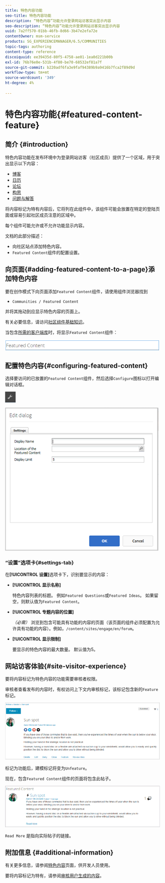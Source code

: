 ```yaml
---
title: 特色内容功能
seo-title: 特色内容功能
description: “特色内容”功能允许登录网站访客突出显示内容
seo-description: “特色内容”功能允许登录网站访客突出显示内容
uuid: 7a2ff570-01bb-46fb-8d66-3b47e2efa72e
contentOwner: msm-service
products: SG_EXPERIENCEMANAGER/6.5/COMMUNITIES
topic-tags: authoring
content-type: reference
discoiquuid: ee39435d-80f5-4758-ae01-1ea0d221b00b
exl-id: 76b76e0e-531b-4f80-be70-68532ef81a7f
source-git-commit: b220adf6fa3e9faf94389b9a9416b7fca2f89d9d
workflow-type: tm+mt
source-wordcount: '349'
ht-degree: 4%

---
```


# 特色内容功能{#featured-content-feature}

## 简介 {#introduction}

特色内容功能在发布环境中为登录网站访客（社区成员）提供了一个区域，用于突出显示以下内容：

* [博客](blog-feature.md)
* [日历](calendar.md)
* [论坛](forum.md)
* [构思](ideation-feature.md)
* [问题与解答](working-with-qna.md)

将内容标记为特有内容后，它将列在此组件中，该组件可能会放置在特定的登陆页面或容易引起社区成员注意的区域中。

每个组件可能允许或不允许功能显示内容。

文档的此部分描述：

* 向社区站点添加特色内容。
* `Featured Content`组件的配置设置。

## 向页面{#adding-featured-content-to-a-page}添加特色内容

要在创作模式下向页面添加`Featured Content`组件，请使用组件浏览器找到

* `Communities / Featured Content`

并将其拖动到应显示特色内容的页面上。

有关必要信息，请访问[社区组件基础知识](basics.md)。

当包含[所需的客户端库](essentials-featured.md#essentials-for-client-side)时，将显示`Featured Content`组件：

![功能内容](assets/featuredcontent.png)

## 配置特色内容{#configuring-featured-content}

选择要访问的已放置的`Featured Content`组件，然后选择`Configure`图标以打开编辑对话框。

![configure-new](assets/configure-new.png)

![featuredcontent1](assets/featuredcontent1.png)

### “设置”选项卡{#settings-tab}

在&#x200B;**[!UICONTROL 设置]**&#x200B;选项卡下，识别要显示的内容：

* **[!UICONTROL 显示名称]**

   特色内容列表的标题。 例如`Featured Questions`或`Featured Ideas`。 如果留空，则默认值为`Featured Content`。

* **[!UICONTROL 专题内容的位置]**

   *（必需）* 浏览到包含可能具有功能的内容的页面（该页面的组件必须配置为允许具有功能的内容）。例如，`/content/sites/engage/en/forum`。

* **[!UICONTROL 显示限制]**

   要显示的特色内容的最大数量。 默认值为5。

## 网站访客体验{#site-visitor-experience}

要将内容标记为特色内容的功能需要审核者权限。

审核者查看发布的内容时，有权访问上下文内审核标记，该标记包含新的`Feature`标记。

![site-visitor-experience](assets/site-visitor-experience.png)

标记为功能后，建模标记将变为`Unfeature`。

现在，包含`Featured Content`组件的页面将包含此帖子。

![site-visitor-experience1](assets/site-visitor-experience1.png)

`Read More` 是指向实际帖子的链接。

## 附加信息 {#additional-information}

有关更多信息，请参阅[特色内容](essentials-featured.md)页面，供开发人员使用。

要将内容标记为特有，请参阅[审核用户生成的内容](moderate-ugc.md)。
